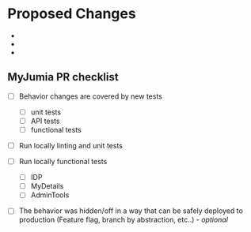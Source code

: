 # Proposed Changes

-
-
-

## MyJumia PR checklist

- [ ] Behavior changes are covered by new tests
  - [ ] unit tests
  - [ ] API tests
  - [ ] functional tests
- [ ] Run locally linting and unit tests
- [ ] Run locally functional tests
  - [ ] IDP
  - [ ] MyDetails
  - [ ] AdminTools
- [ ] The behavior was hidden/off in a way that can be safely deployed to production (Feature flag, branch by abstraction, etc..) - _optional_


